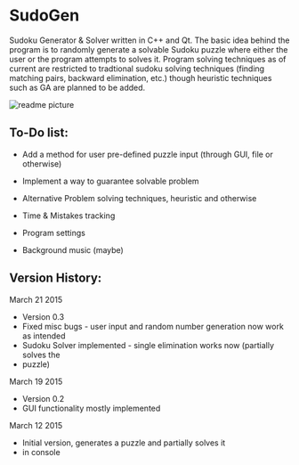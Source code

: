 # SudoGen
Sudoku Generator &amp; Solver written in C++ and Qt. 
The basic idea behind the program is to randomly generate a solvable Sudoku puzzle
where either the user or the program attempts to solves it. Program solving techniques
as of current are restricted to tradtional sudoku solving techniques (finding matching
pairs, backward elimination, etc.) though heuristic techniques such as GA are planned
to be added. 

![readme picture](https://cloud.githubusercontent.com/assets/8493854/6734932/ba9ddaca-ce39-11e4-9345-63b46c1d3e90.JPG)

To-Do list:
-----------

- Add a method for user pre-defined puzzle input (through GUI, file or otherwise)

- Implement a way to guarantee solvable problem

- Alternative Problem solving techniques, heuristic and otherwise

- Time & Mistakes tracking 

- Program settings

- Background music (maybe)

Version History: 
----------------

March 21 2015
- Version 0.3
- Fixed misc bugs - user input and random number generation now work as intended 
- Sudoku Solver implemented - single elimination works now (partially solves the 
- puzzle)

March 19 2015
- Version 0.2
- GUI functionality mostly implemented

March 12 2015
- Initial version, generates a puzzle and partially solves it 
- in console
